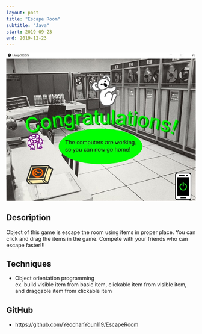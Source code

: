 ```yaml
---
layout: post
title: "Escape Room"
subtitle: "Java"
start: 2019-09-23
end: 2019-12-23
---
```

<div class="container">
    <div class="row">
        <div class="col-sm-6">
            <p><img src="/assets/images/20200831_175509 (2).jpg" alt="EscapeRoom game image" width="" height=""></p>
        </div>
        <div class="col-sm-6">
            <h2>Description</h2>
            <p> Object of this game is escape the room using items in proper place. You can click and drag the items in the game. Compete with your friends who can escape faster!!!</p>
            <h2>Techniques</h2>
            <ul>
            <li>Object orientation programming<br>
            ex. build visible item from basic item, clickable item from visible item, and draggable item from clickable item</li>
            </ul>
            <h2>GitHub</h2>
            <ul>
            <li><a href="https://github.com/YeochanYoun119/EscapeRoom">https://github.com/YeochanYoun119/EscapeRoom</a></li>
            </ul>         
        </div>
    </div>
</div>